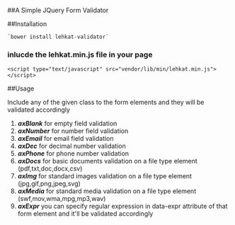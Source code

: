 ##A Simple JQuery Form Validator

##Installation

	`bower install lehkat-validator`
### inlucde the lehkat.min.js file in your page
```<script type="text/javascript" src="vendor/lib/min/lehkat.min.js"></script>```

##Usage

Include any of the given class to the form elements and they will be validated accordingly

1. ***axBlank***
		for empty field validation
2. ***axNumber***
		for number field validation
3. ***axEmail***
		for email field validation
4. ***axDec***
		for decimal number validation
5. ***axPhone***
		for phone number validation
6. ***axDocs***
		for basic documents validation on a file type element (pdf,txt,doc,docx,csv)
7. ***axImg***
		for standard images validation on a file type element (jpg,gif,png,jpeg,svg)
8. ***axMedia***
		for standard media validation on a file type element (swf,mov,wma,mpg,mp3,wav)
9. ***axExpr***
		you can specify regular expression in data-expr attribute of that form element and it'll be validated accordingly



